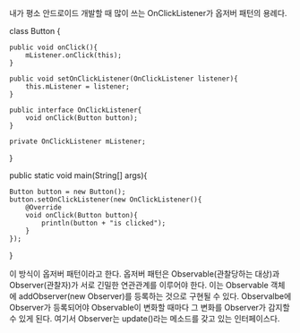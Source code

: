 내가 평소 안드로이드 개발할 때 많이 쓰는 OnClickListener가 옵저버 패턴의 용례다. 

class Button {

    public void onClick(){
        mListener.onClick(this);
    }
    
    public void setOnClickListener(OnClickListener listener){
        this.mListener = listener;
    }
    
    public interface OnClickListener{
        void onClick(Button button);
    }
    
    private OnClickListener mListener;
}

public static void main(String[] args){
    
    Button button = new Button();
    button.setOnClickListener(new OnClickListener(){
        @Override
        void onClick(Button button){
            println(button + "is clicked");
        }
    });
}

이 방식이 옵저버 패턴이라고 한다.
옵저버 패턴은 Observable(관찰당하는 대상)과 Observer(관찰자)가 서로 긴밀한 연관관계를 이루어야 한다. 
이는 Observable 객체에 addObserver(new Observer)를 등록하는 것으로 구현될 수 있다. Observalbe에 Observer가 등록되어야 Observable이 변화할 때마다 그 변화를 Observer가 감지할 수 있게 된다. 여기서 Observer는 update()라는 메소드를 갖고 있는 인터페이스다.
